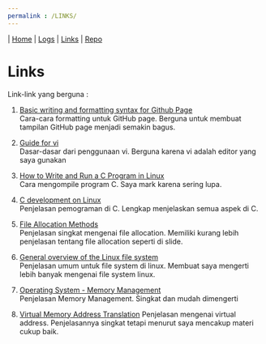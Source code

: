 ```yaml
---
permalink : /LINKS/
---
```

| [Home](index.md) | [Logs](TXT/mylog.txt) | [Links](.) | [Repo](https://github.com/EzraPsh/os212)

# Links
Link-link yang berguna :

1. [Basic writing and formatting syntax for Github Page](https://docs.github.com/en/github/writing-on-github/getting-started-with-writing-and-formatting-on-github/basic-writing-and-formatting-syntax)<br>
  Cara-cara formatting untuk GitHub page. Berguna untuk membuat tampilan GitHub page menjadi semakin bagus.

2. [Guide for vi](https://www.cs.colostate.edu/helpdocs/vi.html)<br>
  Dasar-dasar dari penggunaan vi. Berguna karena vi adalah editor yang saya gunakan
 
3. [How to Write and Run a C Program in Linux](https://vitux.com/how-to-write-and-run-a-c-program-in-linux/)<br>
  Cara mengompile program C. Saya mark karena sering lupa.
  
4. [C development on Linux](https://linuxconfig.org/c-development-on-linux-introduction-i)<br>
  Penjelasan pemograman di C. Lengkap menjelaskan semua aspek di C.

5. [File Allocation Methods](https://www.geeksforgeeks.org/file-allocation-methods/)<br>
  Penjelasan singkat mengenai file allocation. Memiliki kurang lebih penjelasan tentang file allocation seperti di slide.

6. [General overview of the Linux file system](https://tldp.org/LDP/intro-linux/html/sect_03_01.html)<br>
  Penjelasan umum untuk file system di linux. Membuat saya mengerti lebih banyak mengenai file system linux.

7. [Operating System - Memory Management](https://www.tutorialspoint.com/operating_system/os_memory_management.htm)<br>
  Penjelasan Memory Management. Singkat dan mudah dimengerti

8. [Virtual Memory Address Translation](https://www.d.umn.edu/~gshute/os/address-translation.xhtml)
  Penjelasan mengenai virtual address. Penjelasannya singkat tetapi menurut saya mencakup materi cukup baik.
